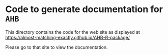 # Code to generate documentation for `AHB`

This directory contains the code for the web site as displayed at
https://almost-matching-exactly.github.io/AHB-R-package/

Please go to that site to view the documentation.
